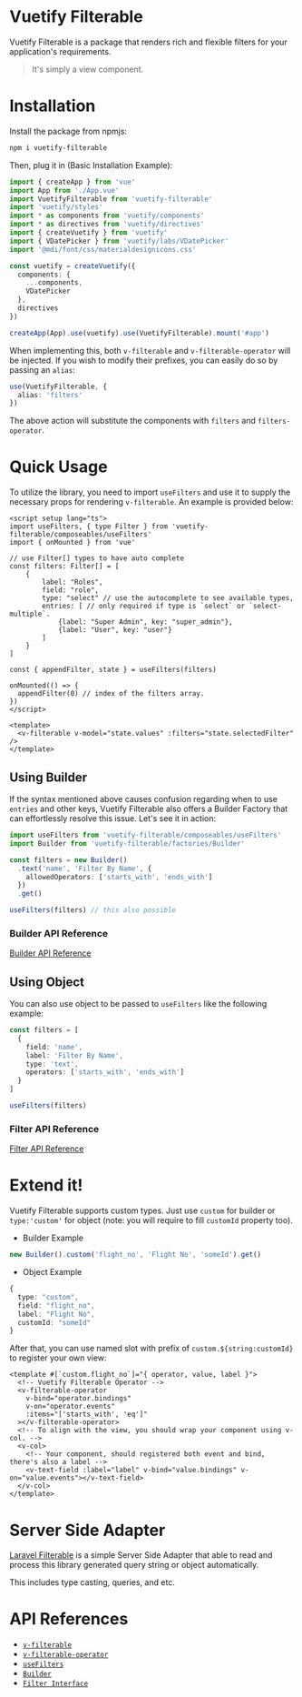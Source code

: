 # Vuetify Filterable

Vuetify Filterable is a package that renders rich and flexible filters for your application's requirements.

> It's simply a view component.

# Installation

Install the package from npmjs:

```bash
npm i vuetify-filterable
```

Then, plug it in (Basic Installation Example):

```typescript
import { createApp } from 'vue'
import App from './App.vue'
import VuetifyFilterable from 'vuetify-filterable'
import 'vuetify/styles'
import * as components from 'vuetify/components'
import * as directives from 'vuetify/directives'
import { createVuetify } from 'vuetify'
import { VDatePicker } from 'vuetify/labs/VDatePicker'
import '@mdi/font/css/materialdesignicons.css'

const vuetify = createVuetify({
  components: {
    ...components,
    VDatePicker
  },
  directives
})

createApp(App).use(vuetify).use(VuetifyFilterable).mount('#app')
```

When implementing this, both `v-filterable` and `v-filterable-operator` will be injected. If you wish to modify their prefixes, you can easily do so by passing an `alias`:

```typescript
use(VuetifyFilterable, {
  alias: 'filters'
})
```

The above action will substitute the components with `filters` and `filters-operator`.

# Quick Usage

To utilize the library, you need to import `useFilters` and use it to supply the necessary props for rendering `v-filterable`. An example is provided below:

```vue
<script setup lang="ts">
import useFilters, { type Filter } from 'vuetify-filterable/composeables/useFilters'
import { onMounted } from 'vue'

// use Filter[] types to have auto complete
const filters: Filter[] = [
    {
        label: "Roles",
        field: "role",
        type: "select" // use the autocomplete to see available types,
        entries: [ // only required if type is `select` or `select-multiple`.
            {label: "Super Admin", key: "super_admin"},
            {label: "User", key: "user"}
        ]
    }
]

const { appendFilter, state } = useFilters(filters)

onMounted(() => {
  appendFilter(0) // index of the filters array.
})
</script>

<template>
  <v-filterable v-model="state.values" :filters="state.selectedFilter" />
</template>
```

## Using Builder

If the syntax mentioned above causes confusion regarding when to use `entries` and other keys, Vuetify Filterable also offers a Builder Factory that can effortlessly resolve this issue. Let's see it in action:

```typescript
import useFilters from 'vuetify-filterable/composeables/useFilters'
import Builder from 'vuetify-filterable/factories/Builder'

const filters = new Builder()
  .text('name', 'Filter By Name', {
    allowedOperators: ['starts_with', 'ends_with']
  })
  .get()

useFilters(filters) // this also possible
```

### Builder API Reference

[Builder API Reference](https://github.com/albetnov/vuetify-filterable/wiki/Builder-API-Reference)

## Using Object

You can also use object to be passed to `useFilters` like the following example:

```typescript
const filters = [
  {
    field: 'name',
    label: 'Filter By Name',
    type: 'text',
    operators: ['starts_with', 'ends_with']
  }
]

useFilters(filters)
```

### Filter API Reference

[Filter API Reference](https://github.com/albetnov/vuetify-filterable/wiki/Filter-API-Reference)

# Extend it!

Vuetify Filterable supports custom types. Just use `custom` for builder or `type:'custom'` for object (note: you will require to fill `customId` property too).

- Builder Example

```typescript
new Builder().custom('flight_no', 'Flight No', 'someId').get()
```

- Object Example

```typescript
{
  type: "custom",
  field: "flight_no",
  label: "Flight No",
  customId: "someId"
}
```

After that, you can use named slot with prefix of `custom.${string:customId}` to register your own view:

```vue
<template #[`custom.flight_no`]="{ operator, value, label }">
  <!-- Vuetify Filterable Operator -->
  <v-filterable-operator
    v-bind="operator.bindings"
    v-on="operator.events"
    :items="['starts_with', 'eq']"
  ></v-filterable-operator>
  <!-- To align with the view, you should wrap your component using v-col. -->
  <v-col>
    <!-- Your component, should registered both event and bind, there's also a label -->
    <v-text-field :label="label" v-bind="value.bindings" v-on="value.events"></v-text-field>
  </v-col>
</template>
```

# Server Side Adapter

[Laravel Filterable](https://github.com/albetnov/laravel-filterable) is a simple Server Side Adapter that able to read and process this library generated query string or object automatically.

This includes type casting, queries, and etc.

# API References

- [`v-filterable`](https://github.com/albetnov/vuetify-filterable/wiki/V%E2%80%90Filterable-Component-API)
- [`v-filterable-operator`](https://github.com/albetnov/vuetify-filterable/wiki/V%E2%80%90Filterable%E2%80%90Operator-Componet-API)
- [`useFilters`](https://github.com/albetnov/vuetify-filterable/wiki/useFilters-API)
- [`Builder`](https://github.com/albetnov/vuetify-filterable/wiki/Builder-API-Reference)
- [`Filter Interface`](https://github.com/albetnov/vuetify-filterable/wiki/Filter-API-Reference)
